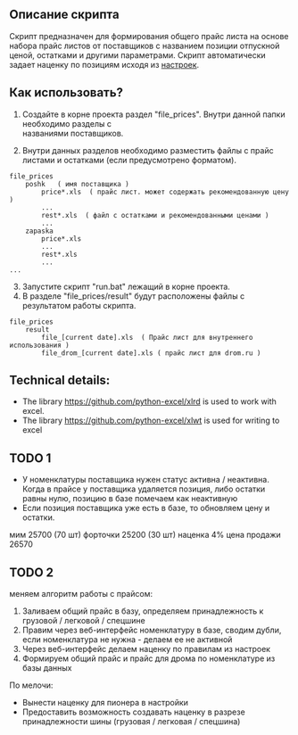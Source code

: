 ## Описание скрипта

Скрипт предназначен для формирования общего прайс листа на основе набора прайс листов от поставщиков с названием позиции
отпускной ценой, остатками и другими параметрами.
Скрипт автоматически задает наценку по позициям исходя из [настроек](src/parse_config/README_MarkupRules.md).

## Как использовать?
1. Создайте в корне проекта раздел "file_prices". Внутри данной папки необходимо разделы с  
   названиями поставщиков. 
   
2. Внутри данных разделов необходимо разместить файлы с прайс листами и остатками
   (если предусмотрено форматом).
```
file_prices
    poshk   ( имя поставщика )
        price*.xls  ( прайс лист. может содержать рекомендованную цену )
        ...
        rest*.xls  ( файл с остатками и рекомендованными ценами )
        ...
    zapaska
        price*.xls
        ...
        rest*.xls
        ...
...
```
3. Запустите скрипт "run.bat" лежащий в корне проекта.
4. В разделе "file_prices/result" будут расположены файлы с результатом работы скрипта.
```
file_prices
    result
        file_[current date].xls  ( Прайс лист для внутреннего использования )
        file_drom_[current date].xls ( прайс лист для drom.ru )
```

## Technical details:
- The library https://github.com/python-excel/xlrd is used to work with excel.
- The library https://github.com/python-excel/xlwt is used for writing to excel

## TODO 1
- У номенклатуры поставщика нужен статус активна / неактивна. Когда в прайсе у поставщика удаляется позиция, либо остатки равны нулю, позицию в базе помечаем как неактивную 
- Если позиция поставщика уже есть в базе, то обновляем цену и остатки.

мим 25700 (70 шт)
форточки 25200 (30 шт)
наценка 4%
цена продажи 26570

## TODO 2


меняем алгоритм работы с прайсом:

1. Заливаем общий прайс в базу, определяем принадлежность к грузовой / легковой / спецшине
2. Правим через веб-интерфейс номенклатуру в базе, сводим дубли, если номенклатура не нужна - делаем ее не активной
3. Через веб-интерфейс делаем наценку по правилам из настроек
4. Формируем общий прайс и прайс для дрома по номенклатуре из базы данных

По мелочи:
- Вынести наценку для пионера в настройки
- Предоставить возможность создавать наценку в разрезе принадлежности шины (грузовая / легковая / спецшина)
